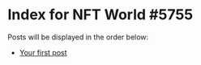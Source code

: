 # Index for NFT World #5755
Posts will be displayed in the order below:

- [Your first post](./001-first.md)

